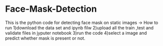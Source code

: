 # Face-Mask-Detection
This is the python code for detecting face mask on static images
-> How to run
1)download the data set and ipynb filw
2)upload all the train ,test and validate files in jyputer notebook
3)run the code
4)select a image and predict whether mask is present or not.
